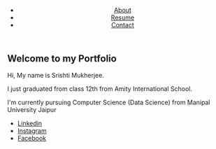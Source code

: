 <html>
<head>
    <title>Srishti Mukherjee - Portfolio</title>
    <link rel="stylesheet" href="task.css">
</head>
<body>
    <header>
        <nav>
            <ul>
                <li><a href="#about">About</a></li>
                <li><a href="#resume">Resume</a></li>
                <li><a href="#contact">Contact</a></li>
            </ul>
        </nav>
    </header>
    <main>
        <section id="about">
            <h1>Welcome to my Portfolio</h1>
            <p>Hi, My name is Srishti Mukherjee.</p>
            <p>I just graduated from class 12th from Amity International School.</p>
            <p>I'm currently pursuing Computer Science (Data Science) from Manipal University Jaipur</p>
        </section>
    </main>
    <footer>
        <ul>
            <li><a href="https://www.linkedin.com/" target="_blank">Linkedin</a></li>
            <li><a href="https://www.instagram.com/" target="_blank">Instagram</a></li>
            <li><a href="https://www.facebook.com/" target="_blank">Facebook</a></li>
        </ul>
    </footer>
</body>
</html>

